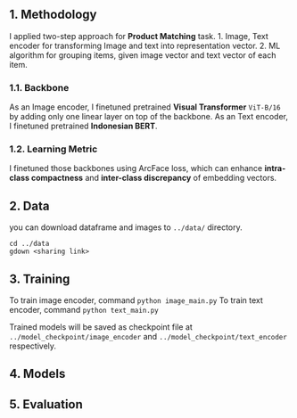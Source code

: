 ## 1. Methodology
I applied two-step approach for <b>Product Matching</b> task. 
    1. Image, Text encoder for transforming Image and text into representation vector.
    2. ML algorithm for grouping items, given image vector and text vector of each item.

### 1.1. Backbone
As an Image encoder, I finetuned pretrained <b>Visual Transformer</b> ```ViT-B/16``` by adding only one linear layer on top of the backbone. As an Text encoder, I finetuned pretrained <b>Indonesian BERT</b>. 

### 1.2. Learning Metric
I finetuned those backbones using ArcFace loss, which can enhance <b>intra-class compactness</b> and <b>inter-class discrepancy</b> of embedding vectors. 

## 2. Data
you can download dataframe and images to ```../data/``` directory.
```
cd ../data
gdown <sharing link>
```
## 3. Training
To train image encoder, command ```python image_main.py```
To train text encoder, command ```python text_main.py```

Trained models will be saved as checkpoint file at ```../model_checkpoint/image_encoder``` and ```../model_checkpoint/text_encoder``` respectively.

## 4. Models


## 5. Evaluation

